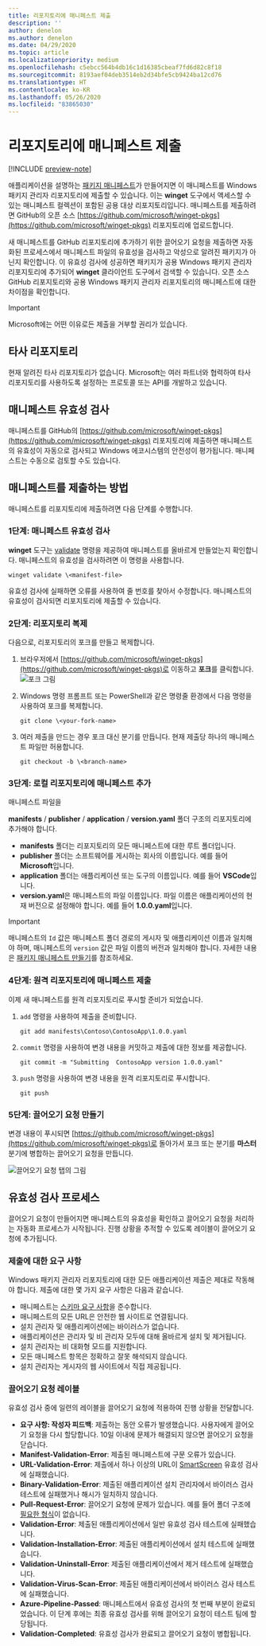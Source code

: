 ```yaml
---
title: 리포지토리에 매니페스트 제출
description: ''
author: denelon
ms.author: denelon
ms.date: 04/29/2020
ms.topic: article
ms.localizationpriority: medium
ms.openlocfilehash: c5ebcc564b4db16c1d16385cbeaf7fd6d82c8f18
ms.sourcegitcommit: 8193aef04deb3514eb2d34bfe5cb9424ba12cd76
ms.translationtype: HT
ms.contentlocale: ko-KR
ms.lasthandoff: 05/26/2020
ms.locfileid: "83865030"
---
```

# <a name="submit-your-manifest-to-the-repository"></a>리포지토리에 매니페스트 제출

[!INCLUDE [preview-note](../../includes/package-manager-preview.md)]

애플리케이션을 설명하는 [패키지 매니페스트](manifest.md)가 만들어지면 이 매니페스트를 Windows 패키지 관리자 리포지토리에 제출할 수 있습니다. 이는 **winget** 도구에서 액세스할 수 있는 매니페스트 컬렉션이 포함된 공용 대상 리포지토리입니다. 매니페스트를 제출하려면 GitHub의 오픈 소스 [https://github.com/microsoft/winget-pkgs](https://github.com/microsoft/winget-pkgs) 리포지토리에 업로드합니다.

새 매니페스트를 GitHub 리포지토리에 추가하기 위한 끌어오기 요청을 제출하면 자동화된 프로세스에서 매니페스트 파일의 유효성을 검사하고 악성으로 알려진 패키지가 아닌지 확인합니다. 이 유효성 검사에 성공하면 패키지가 공용 Windows 패키지 관리자 리포지토리에 추가되어 **winget** 클라이언트 도구에서 검색할 수 있습니다. 오픈 소스 GitHub 리포지토리와 공용 Windows 패키지 관리자 리포지토리의 매니페스트에 대한 차이점을 확인합니다.

> [!IMPORTANT]
> Microsoft에는 어떤 이유로든 제출을 거부할 권리가 있습니다.

## <a name="third-party-repositories"></a>타사 리포지토리

현재 알려진 타사 리포지토리가 없습니다. Microsoft는 여러 파트너와 협력하여 타사 리포지토리를 사용하도록 설정하는 프로토콜 또는 API를 개발하고 있습니다.

## <a name="manifest-validation"></a>매니페스트 유효성 검사

매니페스트를 GitHub의 [https://github.com/microsoft/winget-pkgs](https://github.com/microsoft/winget-pkgs) 리포지토리에 제출하면 매니페스트의 유효성이 자동으로 검사되고 Windows 에코시스템의 안전성이 평가됩니다. 매니페스트는 수동으로 검토할 수도 있습니다.

## <a name="how-to-submit-your-manifest"></a>매니페스트를 제출하는 방법

매니페스트를 리포지토리에 제출하려면 다음 단계를 수행합니다.

### <a name="step-1-validate-your-manifest"></a>1단계: 매니페스트 유효성 검사

**winget** 도구는 [validate](..\winget\validate.md) 명령을 제공하여 매니페스트를 올바르게 만들었는지 확인합니다. 매니페스트의 유효성을 검사하려면 이 명령을 사용합니다.

```CMD
winget validate \<manifest-file>
```

유효성 검사에 실패하면 오류를 사용하여 줄 번호를 찾아서 수정합니다. 매니페스트의 유효성이 검사되면 리포지토리에 제출할 수 있습니다.

### <a name="step-2-clone-the-repository"></a>2단계: 리포지토리 복제

다음으로, 리포지토리의 포크를 만들고 복제합니다.

1. 브라우저에서 [https://github.com/microsoft/winget-pkgs](https://github.com/microsoft/winget-pkgs)로 이동하고 **포크**를 클릭합니다.
    ![포크 그림](images\fork.png)

2. Windows 명령 프롬프트 또는 PowerShell과 같은 명령줄 환경에서 다음 명령을 사용하여 포크를 복제합니다.
    ```CMD
    git clone \<your-fork-name>
    ```

 3. 여러 제출을 만드는 경우 포크 대신 분기를 만듭니다. 현재 제출당 하나의 매니페스트 파일만 허용합니다.
    ```CMD
    git checkout -b \<branch-name>
    ```

### <a name="step-3-add-your-manifest-to-the-local-repository"></a>3단계: 로컬 리포지토리에 매니페스트 추가

매니페스트 파일을

**manifests** / **publisher** / **application** / **version.yaml** 폴더 구조의 리포지토리에 추가해야 합니다.

* **manifests** 폴더는 리포지토리의 모든 매니페스트에 대한 루트 폴더입니다.
* **publisher** 폴더는 소프트웨어를 게시하는 회사의 이름입니다. 예를 들어 **Microsoft**입니다.
* **application** 폴더는 애플리케이션 또는 도구의 이름입니다. 예를 들어 **VSCode**입니다.
* **version.yaml**은 매니페스트의 파일 이름입니다. 파일 이름은 애플리케이션의 현재 버전으로 설정해야 합니다. 예를 들어 **1.0.0.yaml**입니다.

>[!IMPORTANT]
> 매니페스트의 `Id` 값은 매니페스트 폴더 경로의 게시자 및 애플리케이션 이름과 일치해야 하며, 매니페스트의 `version` 값은 파일 이름의 버전과 일치해야 합니다. 자세한 내용은 [패키지 매니페스트 만들기](manifest.md#tips-and-best-practices)를 참조하세요.

### <a name="step-4-submit-your-manifest-to-the-remote-repository"></a>4단계: 원격 리포지토리에 매니페스트 제출

이제 새 매니페스트를 원격 리포지토리로 푸시할 준비가 되었습니다.

1. `add` 명령을 사용하여 제출을 준비합니다.
    ```CMD
    git add manifests\Contoso\ContosoApp\1.0.0.yaml
    ```

2. `commit` 명령을 사용하여 변경 내용을 커밋하고 제출에 대한 정보를 제공합니다.
    ```CMD
    git commit -m "Submitting  ContosoApp version 1.0.0.yaml"
    ```

3. `push` 명령을 사용하여 변경 내용을 원격 리포지토리로 푸시합니다.
    ```CMD
    git push
    ```

### <a name="step-5-create-a-pull-request"></a>5단계: 끌어오기 요청 만들기

변경 내용이 푸시되면 [https://github.com/microsoft/winget-pkgs](https://github.com/microsoft/winget-pkgs)로 돌아가서 포크 또는 분기를 **마스터** 분기에 병합하는 끌어오기 요청을 만듭니다.

![끌어오기 요청 탭의 그림](images\pull-request.png)

## <a name="validation-process"></a>유효성 검사 프로세스

끌어오기 요청이 만들어지면 매니페스트의 유효성을 확인하고 끌어오기 요청을 처리하는 자동화 프로세스가 시작됩니다. 진행 상황을 추적할 수 있도록 레이블이 끌어오기 요청에 추가됩니다.

### <a name="submission-expectations"></a>제출에 대한 요구 사항

Windows 패키지 관리자 리포지토리에 대한 모든 애플리케이션 제출은 제대로 작동해야 합니다. 제출에 대한 몇 가지 요구 사항은 다음과 같습니다.

* 매니페스트는 [스키마 요구 사항](manifest.md#manifest-contents)을 준수합니다.
* 매니페스트의 모든 URL은 안전한 웹 사이트로 연결됩니다.
* 설치 관리자 및 애플리케이션에는 바이러스가 없습니다.
* 애플리케이션은 관리자 및 비 관리자 모두에 대해 올바르게 설치 및 제거됩니다.
* 설치 관리자는 비 대화형 모드를 지원합니다.
* 모든 매니페스트 항목은 정확하고 잘못 해석되지 않습니다.
* 설치 관리자는 게시자의 웹 사이트에서 직접 제공됩니다.

### <a name="pull-request-labels"></a>끌어오기 요청 레이블

유효성 검사 중에 일련의 레이블을 끌어오기 요청에 적용하여 진행 상황을 전달합니다.

* **요구 사항: 작성자 피드백**: 제출하는 동안 오류가 발생했습니다. 사용자에게 끌어오기 요청을 다시 할당합니다. 10일 이내에 문제가 해결되지 않으면 끌어오기 요청을 닫습니다.
* **Manifest-Validation-Error**: 제출된 매니페스트에 구문 오류가 있습니다.
* **URL-Validation-Error**: 제출에서 하나 이상의 URL이 [SmartScreen](https://docs.microsoft.com/windows/security/threat-protection/microsoft-defender-smartscreen/microsoft-defender-smartscreen-overview) 유효성 검사에 실패했습니다.
* **Binary-Validation-Error**: 제출된 애플리케이션 설치 관리자에서 바이러스 검사 테스트에 실패했거나 해시가 일치하지 않습니다.
* **Pull-Request-Error**: 끌어오기 요청에 문제가 있습니다. 예를 들어 폴더 구조에 [필요한 형식](#step-3-add-your-manifest-to-the-local-repository)이 없습니다.
* **Validation-Error**: 제출된 애플리케이션에서 일반 유효성 검사 테스트에 실패했습니다.
* **Validation-Installation-Error**: 제출된 애플리케이션에서 설치 테스트에 실패했습니다.
* **Validation-Uninstall-Error**: 제출된 애플리케이션에서 제거 테스트에 실패했습니다.
* **Validation-Virus-Scan-Error**: 제출된 애플리케이션에서 바이러스 검사 테스트에 실패했습니다.
* **Azure-Pipeline-Passed**: 매니페스트에서 유효성 검사의 첫 번째 부분이 완료되었습니다. 이 단계 후에는 최종 유효성 검사를 위해 끌어오기 요청이 테스트 팀에 할당됩니다.
* **Validation-Completed**: 유효성 검사가 완료되고 끌어오기 요청이 병합됩니다.
